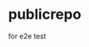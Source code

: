 # publicrepo
for e2e test





































































































































































































































































































































































































































































































































































































































































































































































































































































































































































































































































































































































































































































































































































































































































































































































































































































































































































































































































































































































































































































































































































































































































































































































































































































































































































































































































































































































































































































































































































































































































































































































































































































































































































































































































































































































































































































































































































































































































































































































































































































































































































































































































































































































































































































































































































